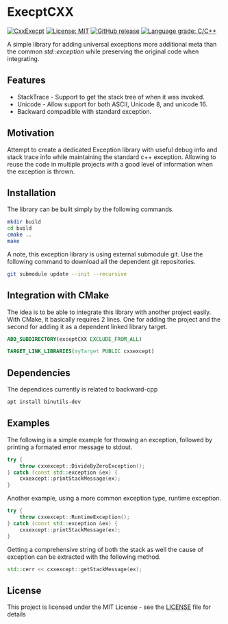 # ExecptCXX

[![CxxExecpt](https://github.com/voldien/exceptcxx/actions/workflows/linux-build.yml/badge.svg)](https://github.com/voldien/exceptcxx/actions/workflows/linux-build.yml)
[![License: MIT](https://img.shields.io/badge/License-MIT-yellow.svg)](https://opensource.org/licenses/MIT)
[![GitHub release](https://img.shields.io/github/release/voldien/exceptcxx.svg)](https://github.com/voldien/exceptcxx/releases)
[![Language grade: C/C++](https://img.shields.io/lgtm/grade/cpp/g/voldien/exceptcxx.svg?logo=lgtm&logoWidth=18)](https://lgtm.com/projects/g/voldien/exceptcxx/context:cpp)

A simple library for adding universal exceptions more additional meta than the common _std::exception_ while preserving the original code when integrating.

## Features

* StackTrace - Support to get the stack tree of when it was invoked.
* Unicode - Allow support for both ASCII, Unicode 8, and unicode 16.
* Backward compadible with standard exception.

## Motivation

Attempt to create a dedicated Exception library with useful debug info and stack trace info while maintaining the standard c++ exception. Allowing to reuse the code in multiple projects with a good level of information when the exception is thrown.

## Installation

The library can be built simply by the following commands.

```bash
mkdir build
cd build
cmake ..
make
```

A note, this exception library is using external submodule git. Use the following command to download all the dependent git repositories.

```bash
git submodule update --init --recursive 
```

## Integration with CMake

The idea is to be able to integrate this library with another project easily. With CMake, it basically requires 2 lines. One for adding the project and the second for adding it as a dependent linked library target.

```cmake
ADD_SUBDIRECTORY(exceptCXX EXCLUDE_FROM_ALL)
```

```cmake
TARGET_LINK_LIBRARIES(myTarget PUBLIC cxxexcept)
```

## Dependencies

The dependices currently is related to backward-cpp

```bash
apt install binutils-dev
```

## Examples

The following is a simple example for throwing an exception, followed by printing a formated
error message to stdout.

```cpp
try {
	throw cxxexcept::DivideByZeroException();
} catch (const std::exception &ex) {
	cxxexcept::printStackMessage(ex);
}

```

Another example, using a more common exception type, runtime exception.

```cpp
try {
	throw cxxexcept::RuntimeException();
} catch (const std::exception &ex) {
	cxxexcept::printStackMessage(ex);
}

```

Getting a comprehensive string of both the stack as well the cause of exception can be extracted with the following method.

```cpp
std::cerr << cxxexcept::getStackMessage(ex);
```

## License

This project is licensed under the MIT License - see the [LICENSE](LICENSE) file for details
